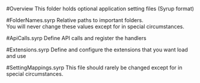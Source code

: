 #Overview
This folder holds optional application setting files (Syrup format)


#FolderNames.syrp
Relative paths to important folders.  
You will never change these values except for in special circumstances.

#ApiCalls.syrp
Define API calls and register the handlers


#Extensions.syrp
Define and configure the extensions that you want load and use

#SettingMappings.syrp
This file should rarely be changed except for in special circumstances.